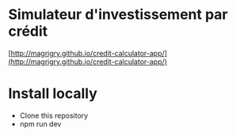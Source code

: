 # Simulateur d'investissement par crédit
[http://magrigry.github.io/credit-calculator-app/](http://magrigry.github.io/credit-calculator-app/)

# Install locally

- Clone this repository
- npm run dev
